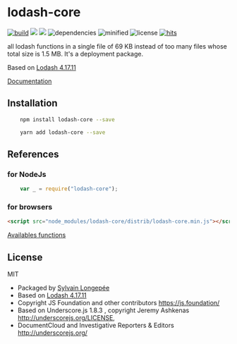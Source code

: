 # lodash-core

<div style="display:inline">

[![build](https://travis-ci.org/Sylvain59650/lodash-core.png?branch=master)](https://travis-ci.org/Sylvain59650/lodash-core)
 <a target="_blank" title="version" href="https://www.npmjs.com/package/json-better-parser"><img src="https://img.shields.io/npm/v/lodash-core.svg" /></a>
    <a target="_blank" title="package" href="https://github.com/Sylvain59650/lodash-core"><img src="https://img.shields.io/github/package-json/v/Sylvain59650/lodash-core.svg" /></a>
![dependencies](https://img.shields.io/david/Sylvain59650/lodash-core.svg)
![minified](https://img.shields.io/bundlephobia/min/lodash-core.svg)
![license](https://img.shields.io/npm/l/lodash-core.svg)
[![hits](http://hits.dwyl.com/Sylvain59650/lodash-core.svg)](http://hits.dwyl.com/Sylvain59650/lodash-core)
</div>



all lodash functions in a single file of 69 KB instead of too many files whose total size is 1.5 MB.
It's a deployment package. 

Based on [Lodash 4.17.11](https://www.npmjs.com/package/lodash)

 [Documentation](https://lodash.com/docs/4.17.11)

## Installation

```bash
    npm install lodash-core --save

    yarn add lodash-core --save
```

## References
### for NodeJs

```javascript
    var _ = require("lodash-core");
```

### for browsers

```html
<script src="node_modules/lodash-core/distrib/lodash-core.min.js"></script>
```

<a href="">Availables functions</a>

## License
MIT
- Packaged by [Sylvain Longepée](https://www.npmjs.com/~sylvain59)
- Based on [Lodash 4.17.11](https://github.com/lodash/lodash/blob/master/LICENSE)
- Copyright JS Foundation and other contributors <https://js.foundation/>
- Based on Underscore.js 1.8.3 , copyright Jeremy Ashkenas <http://underscorejs.org/LICENSE>,
- DocumentCloud and Investigative Reporters & Editors <http://underscorejs.org/>
